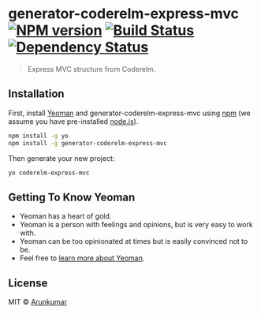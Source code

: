 # generator-coderelm-express-mvc [![NPM version][npm-image]][npm-url] [![Build Status][travis-image]][travis-url] [![Dependency Status][daviddm-image]][daviddm-url]
> Express MVC structure from Coderelm.

## Installation

First, install [Yeoman](http://yeoman.io) and generator-coderelm-express-mvc using [npm](https://www.npmjs.com/) (we assume you have pre-installed [node.js](https://nodejs.org/)).

```bash
npm install -g yo
npm install -g generator-coderelm-express-mvc
```

Then generate your new project:

```bash
yo coderelm-express-mvc
```

## Getting To Know Yeoman

 * Yeoman has a heart of gold.
 * Yeoman is a person with feelings and opinions, but is very easy to work with.
 * Yeoman can be too opinionated at times but is easily convinced not to be.
 * Feel free to [learn more about Yeoman](http://yeoman.io/).

## License

MIT © [Arunkumar](https://github.com/Arunkumarcs/generator-coderelm-express-mvc)


[npm-image]: https://badge.fury.io/js/generator-coderelm-express-mvc.svg
[npm-url]: https://npmjs.org/package/generator-coderelm-express-mvc
[travis-image]: https://travis-ci.org/arunkumarcs/generator-coderelm-express-mvc.svg?branch=master
[travis-url]: https://travis-ci.org/arunkumarcs/generator-coderelm-express-mvc
[daviddm-image]: https://david-dm.org/arunkumarcs/generator-coderelm-express-mvc.svg?theme=shields.io
[daviddm-url]: https://david-dm.org/arunkumarcs/generator-coderelm-express-mvc
